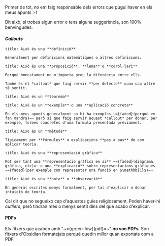 Primer de tot, no em faig responsable dels errors que pugui haver en els meus apunts :-)

Dit això, si trobes algun error o tens alguna suggerència, son 100% benvingudes.


#### *Callouts*

```ad-def
title: Això és una **definició**

Generalment per definicions matemàtiques o altres definicions.
```

```ad-prop
title: Això és una **proposició**, **lema** o **corol·lari**

Perquè honestament no m'importa prou la diferència entre ells.

També és el *callout* que faig servir **per defecte** quan cap altre té sentit.
```

```ad-teor
title: Això és un **teorema**
```

```ad-ex
title: Això és un **exemple** o una **aplicació concreta**

En els meus apunts generalment no hi ha exemples ~={faded}(perquè em fan mandra)=~ però sí que faig servir aquest *callout* per donar, per exemple, formes concretes d'una fórmula presentada prèviament.
```

```ad-met
title: Això és un **mètode**

Típicament per **fórmules** o explicacions **pas a pas** de com aplicar teoria.
```

```ad-graph
title: Això és una **representació gràfica**

Pot ser tant una **representació gràfica en si** ~={faded}(diagrama, gràfica, etc)=~ o una **explicació** sobre representacions gràfiques ~={faded}(per exemple com representar una funció en $\mathbb{C}$)=~.
```

```ad-not
title: Això és una **nota** o **observació**

En general escrites menys formalment, per tal d'explicar o donar intuició de teoria.
```

Cal dir que no segueixo cap d'aquestes guies religiosament. Poden haver-hi *outliers*, però tindran més o menys sentit dins del que acabo d'explicar.


#### PDFs

Els fitxers que acaben amb "~={green-low}(pdf)=~" **no son PDFs**. Son fitxers d'Obsidian formatejats perquè quedin millor quan exportats com a PDF. 